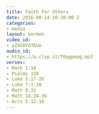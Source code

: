 ```yaml
---
title: Faith for Others
date: 2016-08-14 10:30:00 Z
categories:
- media
layout: sermon
video_id:
- yZXV8Yd7EUo
audio_id:
- https://a.clyp.it/f0qgpmag.mp3
verses:
- Mark 1:14
- Psalms 150
- Luke 5:17-26
- Luke 7:1-10
- Matt 9:32
- Matt 14:34-36
- Acts 5:12-16
---
```


